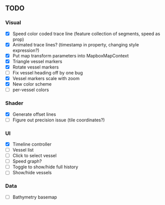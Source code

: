 ## TODO

### Visual

- [x] Speed color coded trace line (feature collection of segments, speed as prop)
- [x] Animated trace lines? (timestamp in property, changing style expression?)
- [x] Put map transform parameters into MapboxMapContext
- [x] Triangle vessel markers
- [x] Rotate vessel markers
- [ ] Fix vessel heading off by one bug
- [x] Vessel markers scale with zoom
- [x] New color scheme
- [ ] per-vessel colors

### Shader

- [x] Generate offset lines
- [ ] Figure out precision issue (tile coordinates?)

### UI

- [x] Timeline controller
- [ ] Vessel list
- [ ] Click to select vessel
- [ ] Speed graph?
- [ ] Toggle to show/hide full history
- [ ] Show/hide vessels

### Data

- [ ] Bathymetry basemap
